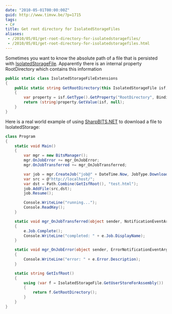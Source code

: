 ```yaml
---
date: "2010-05-01T00:00:00Z"
guid: http://www.timvw.be/?p=1715
tags:
- C#
title: Get root directory for IsolatedStorageFiles
aliases:
 - /2010/05/01/get-root-directory-for-isolatedstoragefiles/
 - /2010/05/01/get-root-directory-for-isolatedstoragefiles.html
---
```

Sometimes you want to know the absolute path of a file that is persisted with [IsolatedStorageFile](http://msdn.microsoft.com/en-us/library/system.io.isolatedstorage.isolatedstoragefile(VS.95).aspx). Apparently there is an internal property RootDirectory which contains this information

```csharp
public static class IsolatedStorageFileExtensions
{
	public static string GetRootDirectory(this IsolatedStorageFile isf)
	{
		var property = isf.GetType().GetProperty("RootDirectory", BindingFlags.Instance | BindingFlags.Public | BindingFlags.NonPublic | BindingFlags.GetProperty);
		return (string)property.GetValue(isf, null);
	}
}
```

Here is a real world example of using [SharpBITS.NET](http://sharpbits.codeplex.com/) to download a file to IsolatedStorage:

```csharp
class Program
{
	static void Main()
	{
		var mgr = new BitsManager();
		mgr.OnJobError += mgr_OnJobError;
		mgr.OnJobTransferred += mgr_OnJobTransferred;

		var job = mgr.CreateJob("job@" + DateTime.Now, JobType.Download);
		var src = @"http://localhost/";
		var dst = Path.Combine(GetIsfRoot(), "test.html");
		job.AddFile(src,dst);
		job.Resume();

		Console.WriteLine("running...");
		Console.ReadKey();
	}

	static void mgr_OnJobTransferred(object sender, NotificationEventArgs e)
	{
		e.Job.Complete();
		Console.WriteLine("completed: " + e.Job.DisplayName);
	}

	static void mgr_OnJobError(object sender, ErrorNotificationEventArgs e)
	{
		Console.WriteLine("error: " + e.Error.Description);
	}

	static string GetIsfRoot()
	{
		using (var f = IsolatedStorageFile.GetUserStoreForAssembly())
		{
			return f.GetRootDirectory();
		}
	}
}
```

